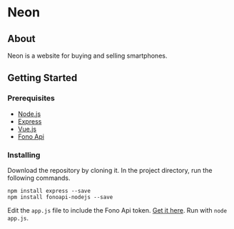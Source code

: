 # Neon

## About

Neon is a website for buying and selling smartphones.

## Getting Started

### Prerequisites

* [Node.js](https://nodejs.org/en/)
* [Express](https://expressjs.com/)
* [Vue.js](https://vuejs.org/)
* [Fono Api](https://github.com/shakee93/fonoapi)

### Installing

Download the repository by cloning it. In the project directory, run the following commands.

```
npm install express --save
npm install fonoapi-nodejs --save

```

Edit the `app.js` file to include the Fono Api token. [Get it here](https://fonoapi.freshpixl.com/).
Run with `node app.js`.
